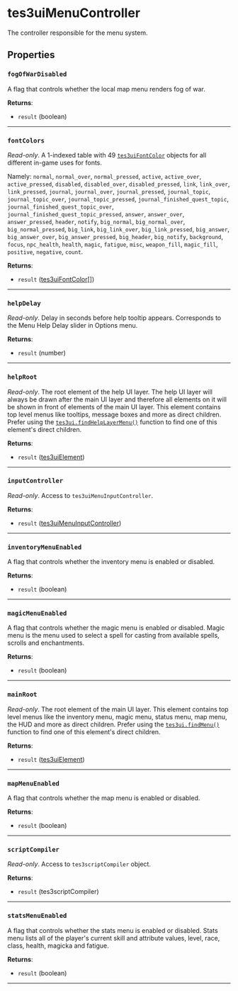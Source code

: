 <!---
	This file is autogenerated. Do not edit this file manually. Your changes will be ignored.
	More information: https://github.com/MWSE/MWSE/tree/master/docs
-->

# tes3uiMenuController
<div class="search_terms" style="display: none">tes3uimenucontroller, menucontroller</div>

The controller responsible for the menu system.

## Properties

### `fogOfWarDisabled`
<div class="search_terms" style="display: none">fogofwardisabled</div>

A flag that controls whether the local map menu renders fog of war.

**Returns**:

* `result` (boolean)

***

### `fontColors`
<div class="search_terms" style="display: none">fontcolors</div>

*Read-only*. A 1-indexed table with 49 [`tes3uiFontColor`](https://mwse.github.io/MWSE/types/tes3uiFontColor/) objects for all different in-game uses for fonts.

Namely: `normal`, `normal_over`, `normal_pressed`, `active`, `active_over`, `active_pressed`, `disabled`, `disabled_over`, `disabled_pressed`, `link`, `link_over`, `link_pressed`, `journal`, `journal_over`, `journal_pressed`, `journal_topic`, `journal_topic_over`, `journal_topic_pressed`, `journal_finished_quest_topic`, `journal_finished_quest_topic_over`, `journal_finished_quest_topic_pressed`, `answer`, `answer_over`, `answer_pressed`, `header`, `notify`, `big_normal`, `big_normal_over`, `big_normal_pressed`, `big_link`, `big_link_over`, `big_link_pressed`, `big_answer`, `big_answer_over`, `big_answer_pressed`, `big_header`, `big_notify`, `background`, `focus`, `npc_health`, `health`, `magic`, `fatigue`, `misc`, `weapon_fill`, `magic_fill`, `positive`, `negative`, `count`.

**Returns**:

* `result` ([tes3uiFontColor](../../types/tes3uiFontColor)[])

***

### `helpDelay`
<div class="search_terms" style="display: none">helpdelay</div>

*Read-only*. Delay in seconds before help tooltip appears. Corresponds to the Menu Help Delay slider in Options menu.

**Returns**:

* `result` (number)

***

### `helpRoot`
<div class="search_terms" style="display: none">helproot</div>

*Read-only*. The root element of the help UI layer. The help UI layer will always be drawn after the main UI layer and therefore all elements on it will be shown in front of elements of the main UI layer. This element contains top level menus like tooltips, message boxes and more as direct children. Prefer using the [`tes3ui.findHelpLayerMenu()`](https://mwse.github.io/MWSE/apis/tes3ui/#tes3uifindhelplayermenu) function to find one of this element's direct children.

**Returns**:

* `result` ([tes3uiElement](../../types/tes3uiElement))

***

### `inputController`
<div class="search_terms" style="display: none">inputcontroller</div>

*Read-only*. Access to `tes3uiMenuInputController`.

**Returns**:

* `result` ([tes3uiMenuInputController](../../types/tes3uiMenuInputController))

***

### `inventoryMenuEnabled`
<div class="search_terms" style="display: none">inventorymenuenabled</div>

A flag that controls whether the inventory menu is enabled or disabled.

**Returns**:

* `result` (boolean)

***

### `magicMenuEnabled`
<div class="search_terms" style="display: none">magicmenuenabled</div>

A flag that controls whether the magic menu is enabled or disabled. Magic menu is the menu used to select a spell for casting from available spells, scrolls and enchantments.

**Returns**:

* `result` (boolean)

***

### `mainRoot`
<div class="search_terms" style="display: none">mainroot</div>

*Read-only*. The root element of the main UI layer. This element contains top level menus like the inventory menu, magic menu, status menu, map menu, the HUD and more as direct children. Prefer using the [`tes3ui.findMenu()`](https://mwse.github.io/MWSE/apis/tes3ui/#tes3uifindmenu) function to find one of this element's direct children.

**Returns**:

* `result` ([tes3uiElement](../../types/tes3uiElement))

***

### `mapMenuEnabled`
<div class="search_terms" style="display: none">mapmenuenabled</div>

A flag that controls whether the map menu is enabled or disabled.

**Returns**:

* `result` (boolean)

***

### `scriptCompiler`
<div class="search_terms" style="display: none">scriptcompiler</div>

*Read-only*. Access to `tes3scriptCompiler` object.

**Returns**:

* `result` (tes3scriptCompiler)

***

### `statsMenuEnabled`
<div class="search_terms" style="display: none">statsmenuenabled</div>

A flag that controls whether the stats menu is enabled or disabled. Stats menu lists all of the player's current skill and attribute values, level, race, class, health, magicka and fatigue.

**Returns**:

* `result` (boolean)

***

